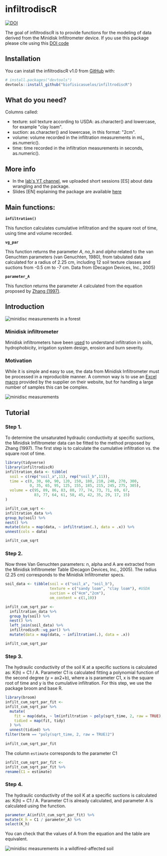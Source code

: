 
# infiltrodiscR

<!-- badges: start -->
[![DOI](https://zenodo.org/badge/625394704.svg)](https://zenodo.org/badge/latestdoi/625394704)
<!-- badges: end -->

The goal of infiltrodiscR is to provide functions for the modeling of data derived from the Minidisk Infiltrometer device. If you use this package please cite using this [DOI code](https://doi.org/10.5281/zenodo.8001894)

## Installation

You can install the infiltrodiscR v1.0 from [GitHub](https://github.com/biofisicasuelos/infiltrodiscR) with:

``` r
# install.packages("devtools")
devtools::install_github("biofisicasuelos/infiltrodiscR")
```

## What do you need?
Columns called:
- texture: soil texture according to USDA: as.character() and lowercase, for example "clay loam".
- suction: as.character() and lowercase, in this format: "2cm".
- volume: volume recorded in the infiltration measurements in mL, as.numeric(). 
- time: time recorded in the infiltration measurements in seconds, as.numeric(). 

## More info

- In the [lab's YT channel](https://www.youtube.com/@laboratoriobiofisicadesuel2912), we uploaded short sessions [ES] about data wrangling and the package.
- Slides [EN] explaining the package are available [here](https://saryace.github.io/intro_to_minidisk)

## Main functions:

**`infiltration()`**

This function calculates cumulative infiltration and the square root of time, using time and volume recorded. 

**`vg_par`**

This function returns the parameter *A*, *no_h* and *alpha* related to the van Genuchten parameters (van Genuchten, 1980), from tabulated data calculated for a radius of 2.25 cm, including 12 soil texture classes and suctions from -0.5 cm to -7 cm. Data from (Decagon Devices, Inc., 2005)

**`parameter_A`**

This function returns the parameter *A* calculated from the equation proposed by [Zhang (1997)](https://doi.org/10.2136/sssaj1997.03615995006100060008x). 

## Introduction

![minidisc measurements in a forest](img/01_mini.png)

### Minidisk infiltrometer
Minidisk infiltrometers have been [used](https://www.metergroup.com/en/meter-environment/products/mini-disk-infiltrometer-usaturated-hydraulic-conductivity) to understand infiltration in soils, hydrophobicity, irrigation system design, erosion and burn severity.   

### Motivation
While it is simple and easy to use, the data from Minidisk Infiltrometer must be processed in a reproducible manner. A common way is to use an [Excel macro](https://library.metergroup.com/Sales%20and%20Support/METER%20Environment/New-Minidisk-Infiltrometer-Macro.xlsx) provided by the supplier on their website, but for handling a large number of samples this can be complex. 

![minidisc measurements](img/02_mini.png)

## Tutorial

### Step 1.
To determine the unsaturated hydraulic conductivity at specific suctions, the Minidisk Infiltrometer data can be fitted to the method proposed by Zhang (1997). The first step is to calculate the cumulative infiltration vs. the square root of time.


``` r
library(tidyverse)
library(infiltrodiscR)
infiltration_data <- tibble(
  soil = c(rep("soil_a",11), rep("soil_b",11)),
  time = c(0, 30, 60, 90, 120, 150, 180, 210, 240, 270, 300,
           0, 35, 65, 95, 125, 155, 185, 215, 245, 275, 305),
  volume = c(95, 89, 86, 83, 80, 77, 74, 73, 71, 69, 67,
             83, 77, 64, 61, 58, 45, 42, 35, 29, 17, 15)
)

infilt_cum_sqrt <-
infiltration_data %>% 
group_by(soil) %>% 
nest() %>% 
mutate(data = map(data, ~ infiltration(.), data = .x)) %>% 
unnest(cols = data)

infilt_cum_sqrt 
```

### Step 2.
Now three Van Genuchten parameters: n, alpha and A are extracted from the Minidisk Infiltrometer Table (Decagon Devices, Inc., 2005). The radius (2.25 cm) corresponds to the Minidisk Infiltrometer specs. 

``` r
soil_data <- tibble(soil = c("soil_a", "soil_b"),
                    texture = c("sandy loam", "clay loam"), #USDA
                    suction = c("4cm","2cm"),
                    om_content = c(1,10))

infilt_cum_sqrt_par <-
  infiltration_data %>%
  group_by(soil) %>% 
  nest() %>% 
  left_join(soil_data) %>%
  infiltrodiscR::vg_par() %>%
  mutate(data = map(data, ~ infiltration(.), data = .x)) 

infilt_cum_sqrt_par
```
### Step 3.
The hydraulic conductivity of the soil K at a specific suctions is calculated as: K(h) = C1 / A. Parameter C1 is calculated fitting a polynomial function of the second degree (y = ax2+b), where a is parameter C1, x is the square root of time and y is the cumulative infiltration. For this step, we use the package broom and base R. 

``` r
library(broom)
infilt_cum_sqrt_par_fit <-
infilt_cum_sqrt_par %>% 
  mutate(
    fit = map(data, ~ lm(infiltration ~ poly(sqrt_time, 2, raw = TRUE), data = .x)),
    tidied = map(fit, tidy)
  ) %>% 
  unnest(tidied) %>% 
filter(term == "poly(sqrt_time, 2, raw = TRUE)2")
  
infilt_cum_sqrt_par_fit
```
The column `estimate` corresponds to the parameter C1

``` r
infilt_cum_sqrt_par_fit <-
infilt_cum_sqrt_par_fit %>% 
rename(C1 = estimate)
```

### Step 4.
The hydraulic conductivity of the soil K at a specific suctions is calculated as: K(h) = C1 / A. Parameter C1 is already calculated, and parameter A is calculated using the function. 

``` r
parameter_A(infilt_cum_sqrt_par_fit) %>% 
mutate(K_h = C1 / parameter_A) %>% 
select(K_h)
```

You can check that the values of A from the equation and the table are equivalent. 

![minidisc measurements in a wildfired-affected soil](img/03_mini.png)
